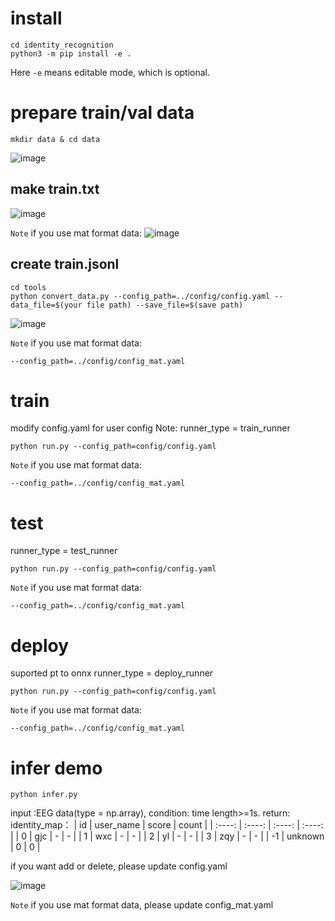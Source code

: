 # install
```
cd identity_recognition
python3 -m pip install -e .
```
Here `-e` means editable mode, which is optional.

# prepare train/val data
```
mkdir data & cd data
```
![image](https://github.com/CUITCHENSIYU/identity_recognition/assets/52771861/75b7a729-c114-4d31-881e-23b6d7fbbba7)
## make train.txt
![image](https://github.com/CUITCHENSIYU/identity_recognition/assets/52771861/cae43883-760f-44aa-8e43-8d420e8742fc)


`Note` if you use mat format data: 
![image](https://github.com/CUITCHENSIYU/identity_recognition/assets/52771861/768b670f-c44f-46ea-9ae4-84827e5a1ca8)


## create train.jsonl
```
cd tools
python convert_data.py --config_path=../config/config.yaml --data_file=$(your file path) --save_file=$(save path)
```
![image](https://github.com/CUITCHENSIYU/identity_recognition/assets/52771861/74e9100f-e0eb-4532-b422-a6c91f1d9c54)


`Note` if you use mat format data:
```
--config_path=../config/config_mat.yaml
```

# train
modify config.yaml for user config
Note: runner_type = train_runner
```
python run.py --config_path=config/config.yaml
```
`Note` if you use mat format data:
```
--config_path=../config/config_mat.yaml
```

# test
runner_type = test_runner
```
python run.py --config_path=config/config.yaml
```
`Note` if you use mat format data:
```
--config_path=../config/config_mat.yaml
```
# deploy
suported pt to onnx
runner_type = deploy_runner
```
python run.py --config_path=config/config.yaml
```
`Note` if you use mat format data:
```
--config_path=../config/config_mat.yaml
```
# infer demo
```
python infer.py
```
input :EEG data(type = np.array), condition: time length>=1s.
return: identity_map：
| id | user_name | score | count |
| :----: | :----: | :----: | :----: |
| 0 | gjc | - | - |
| 1 | wxc | - | - |
| 2 | yl | - | - |
| 3 | zqy | - | - |
| -1 | unknown | 0 | 0 |

if you want add or delete, please update config.yaml

![image](https://github.com/CUITCHENSIYU/identity_recognition/assets/52771861/6aba7815-a4e8-4004-b481-858ac0865719)

`Note` if you use mat format data, please update config_mat.yaml
